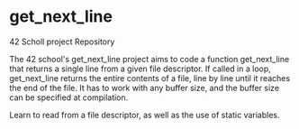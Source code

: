 # get_next_line
42 Scholl project Repository

The 42 school's get_next_line project aims to code a function get_next_line that returns a single line from a given file descriptor. 
If called in a loop, get_next_line returns the entire contents of a file, line by line until it reaches the end of the file. 
It has to work with any buffer size, and the buffer size can be specified at compilation.

Learn to read from a file descriptor, as well as the use of static variables.

 
